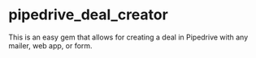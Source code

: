 pipedrive_deal_creator
======================

This is an easy gem that allows for creating a deal in Pipedrive with any mailer, web app, or form. 
